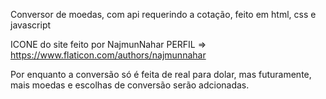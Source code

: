 Conversor de moedas, com api requerindo a cotação, feito em html, css e javascript

ICONE do site feito por NajmunNahar
PERFIL => https://www.flaticon.com/authors/najmunnahar

Por enquanto a conversão só é feita de real para dolar, mas futuramente, mais moedas e escolhas de conversão serão adcionadas.